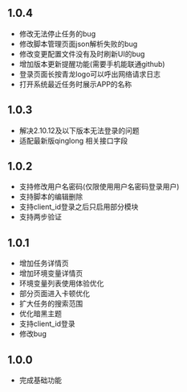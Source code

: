 ## 1.0.4
* 修改无法停止任务的bug
* 修改脚本管理页面json解析失败的bug
* 修改变更配置文件没有及时刷新UI的bug
* 增加版本更新提醒功能(需要手机能联通github)
* 登录页面长按青龙logo可以呼出网络请求日志
* 打开系统最近任务时展示APP的名称

## 1.0.3

* 解决2.10.12及以下版本无法登录的问题
* 适配最新版qinglong 相关接口字段

## 1.0.2

* 支持修改用户名密码(仅限使用用户名密码登录用户)
* 支持脚本的编辑删除
* 支持client_id登录之后只启用部分模块
* 支持两步验证

## 1.0.1

* 增加任务详情页
* 增加环境变量详情页
* 环境变量列表使用体验优化
* 部分页面进入卡顿优化
* 扩大任务的搜索范围
* 优化暗黑主题
* 支持client_id登录
* 修改bug

## 1.0.0

* 完成基础功能
